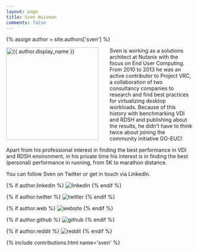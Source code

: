```yaml
---
layout: page
title: Sven Huisman
comments: false
---
```

{% assign author = site.authors['sven'] %}

<img style="float: left; width: 250px; margin-right: 30px;" src="{{ site.url }}{{ author.picture | relative_url }}" alt="{{ author.display_name }}">Sven is working as a solutions architect at Nutanix with the focus on End User Computing. From 2010 to 2013 he was an active contributor to Project VRC, a collaboration of two consultancy companies to research and find best practices for virtualizing desktop workloads. Because of this history with benchmarking VDI and RDSH and publishing about the results, he didn’t have to think twice about joining the community initiative GO-EUC!

Apart from his professional interest in finding the best performance in VDI and RDSH environment, in his private time his interest is in finding the best (personal) performance in running, from 5K to marathon distance.

You can follow Sven on Twitter or get in touch via LinkedIn.

<div class="social-button-member">
{% if author.linkedin %}
<a style="text-decoration: none;" href="{{author.linkedin}}" target="_blank"><img class="author-box-socials-icon" src="{{ site.baseurl }}/assets/images/social/027-linkedin.png" alt="linkedin"></a>
{% endif %}

{% if author.twitter %}
<a style="text-decoration: none;" href="{{author.twitter}}" target="_blank"><img class="author-box-socials-icon" src="{{ site.baseurl }}/assets/images/social/008-twitter.png" alt="twitter"></a>
{% endif %}

{% if author.web %}
<a style="text-decoration: none;" href="{{author.web}}" target="_blank"><img class="author-box-socials-icon" src="{{ site.baseurl }}/assets/images/social/030-html-5.png" alt="website"></a>
{% endif %}

{% if author.github %}
<a style="text-decoration: none;" href="{{author.github}}" target="_blank"><img class="author-box-socials-icon" src="{{ site.baseurl }}/assets/images/social/050-github.png" alt="github"></a>
{% endif %}

{% if author.reddit %}
<a style="text-decoration: none;" href="{{author.reddit}}" target="_blank"><img class="author-box-socials-icon" src="{{ site.baseurl }}/assets/images/social/018-reddit.png" alt="reddit"></a>
{% endif %}
</div>

{% include contributions.html name='sven' %}